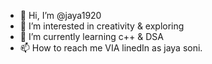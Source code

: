 - 👋 Hi, I’m @jaya1920
- 👀 I’m interested in creativity & exploring
- 🌱 I’m currently learning c++ & DSA
- 📫 How to reach me VIA linedIn as jaya soni.

<!---
jaya1920/jaya1920 is a ✨ special ✨ repository because its `README.md` (this file) appears on your GitHub profile.
You can click the Preview link to take a look at your changes.
--->
